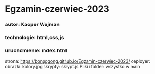 # Egzamin-czerwiec-2023
### autor: Kacper Wejman
### technologie: html,css,js
### uruchomienie: index.html
strona: https://bongogong.github.io/Egzamin-czerwiec-2023/
deployer:
obrazki: kolory.jpg
skrypty: skrypt.js
Pliki i folder: wszystko w main
